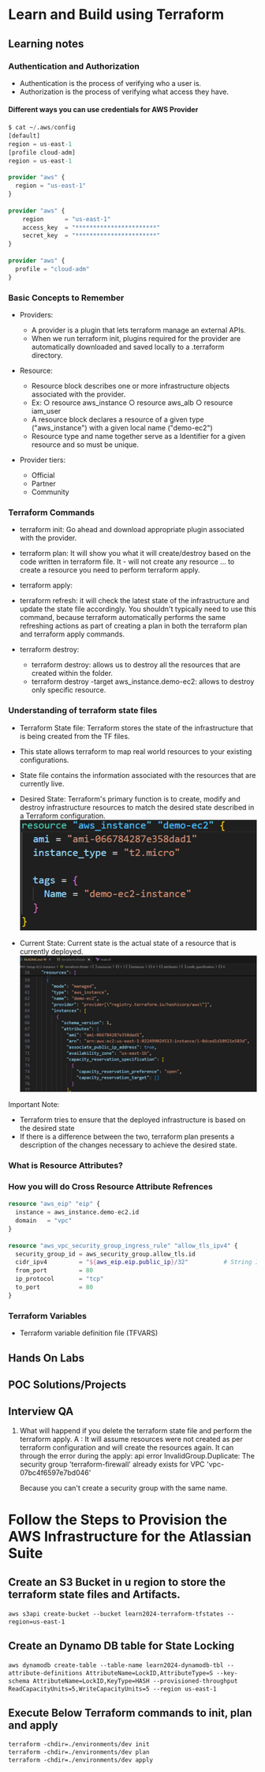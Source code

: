 # Learn and Build using Terraform
## Learning notes

### Authentication and Authorization
- Authentication is the process of verifying who a user is.
- Authorization is the process of verifying what access they have.

#### Different ways you can use credentials for AWS Provider
```terraform
$ cat ~/.aws/config
[default]
region = us-east-1
[profile cloud-adm]
region = us-east-1

provider "aws" {
  region = "us-east-1"
}

provider "aws" {
    region      = "us-east-1"
    access_key  = "***********************"
    secret_key  = "***********************"
}

provider "aws" {
  profile = "cloud-adm"
}
```
### Basic Concepts to Remember
- Providers:
    - A provider is a plugin that lets terraform manage an external APIs.
    - When we run terraform init, plugins required for the provider are automatically downloaded and saved locally to a .terraform directory.

- Resource:
    - Resource block describes one or more infrastructure objects associated with the provider.
    - Ex: 
        ○ resource aws_instance
        ○ resource aws_alb
        ○ resource iam_user
    - A resource block declares a resource of a given type ("aws_instance") with a given local name ("demo-ec2")
    - Resource type and name together serve as a Identifier for a given resource and so must be unique.
- Provider tiers:
    - Official
    - Partner
    - Community

### Terraform Commands
- terraform init: Go ahead and download appropriate plugin associated with the provider.
- terraform plan: It will show you what it will create/destroy based on the code written in terraform file. It - will not create any resource … to create a resource you need to perform terraform apply.
- terraform apply: 

- terraform refresh: it will check the latest state of the infrastructure and update the state file accordingly.
You shouldn't typically need to use this command, because terraform automatically performs the same refreshing actions as part of creating a plan in both the terraform plan and terraform apply commands.
- terraform destroy: 
    - terraform destroy: allows us to destroy all the resources that are created within the folder.
    - terraform destroy -target aws_instance.demo-ec2: allows to destroy only specific resource. 

### Understanding of terraform state files
- Terraform State file: Terraform stores the state of the infrastructure that is being created from the TF files.
- This state allows terraform to map real world resources to your existing configurations.
- State file contains the information associated with the resources that are currently live.

- Desired State: Terraform's primary function is to create, modify and destroy infrastructure resources to match the desired state described in a Terraform configuration.
![alt text](image.png)

- Current State: Current state is the actual state of a resource that is currently deployed.
![alt text](image-1.png)

Important Note:
- Terraform tries to ensure that the deployed infrastructure is based on the desired state
- If there is a difference between the two, terraform plan presents a description of the changes necessary to achieve the desired state.

### What is Resource Attributes?
### How you will do Cross Resource Attribute Refrences
```terraform
resource "aws_eip" "eip" {
  instance = aws_instance.demo-ec2.id
  domain   = "vpc"
}

resource "aws_vpc_security_group_ingress_rule" "allow_tls_ipv4" {
  security_group_id = aws_security_group.allow_tls.id
  cidr_ipv4         = "${aws_eip.eip.public_ip}/32"          # String Interpolation in Terraform
  from_port         = 80
  ip_protocol       = "tcp"
  to_port           = 80
}
```
### Terraform Variables
- Terraform variable definition file (TFVARS)



## Hands On Labs
## POC Solutions/Projects
## Interview QA
1. What will happend if you delete the terraform state file and perform the terraform apply. 
A : It will assume resources were not created as per terraform configuration and will create the resources again.
    It can through the error during the apply: api error InvalidGroup.Duplicate: The security group 'terraform-firewall' already exists for VPC 'vpc-07bc4f6597e7bd046' 

    Because you can't create a security group with the same name.



# Follow the Steps to Provision the AWS Infrastructure for the Atlassian Suite

## Create an S3 Bucket in u region to store the terraform state files and Artifacts.
```shell
aws s3api create-bucket --bucket learn2024-terraform-tfstates --region=us-east-1

```

## Create an Dynamo DB table for State Locking
```shell
aws dynamodb create-table --table-name learn2024-dynamodb-tbl --attribute-definitions AttributeName=LockID,AttributeType=S --key-schema AttributeName=LockID,KeyType=HASH --provisioned-throughput ReadCapacityUnits=5,WriteCapacityUnits=5 --region us-east-1
```

## Execute Below Terraform commands to init, plan and apply 
```shell
terraform -chdir=./environments/dev init
terraform -chdir=./environments/dev plan
terraform -chdir=./environments/dev apply
```
